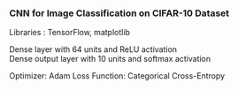 ### CNN for Image Classification on CIFAR-10 Dataset


Libraries :  TensorFlow, matplotlib

Dense layer with 64 units and ReLU activation  
Dense output layer with 10 units and softmax activation 

Optimizer: Adam
Loss Function: Categorical Cross-Entropy

